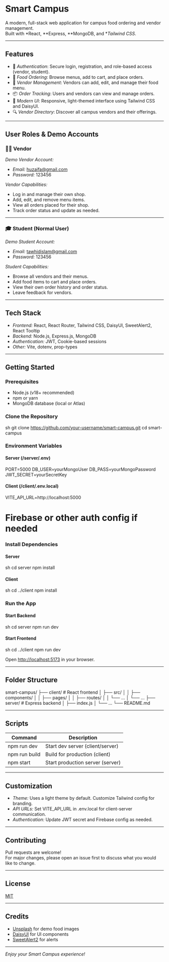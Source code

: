 # Smart Campus

A modern, full-stack web application for campus food ordering and vendor management.  
Built with *React, **Express, **MongoDB, and **Tailwind CSS*.

---

## Features

- 🔐 *Authentication*: Secure login, registration, and role-based access (vendor, student).
- 🛒 *Food Ordering*: Browse menus, add to cart, and place orders.
- 🍔 *Vendor Management*: Vendors can add, edit, and manage their food menu.
- 📦 *Order Tracking*: Users and vendors can view and manage orders.
- 🎨 *Modern UI*: Responsive, light-themed interface using Tailwind CSS and DaisyUI.
- 🔍 *Vendor Directory*: Discover all campus vendors and their offerings.

---

## User Roles & Demo Accounts

### 👨‍🍳 Vendor

*Demo Vendor Account:*  
- *Email:* huzaifa@gmail.com  
- *Password:* 123456

*Vendor Capabilities:*
- Log in and manage their own shop.
- Add, edit, and remove menu items.
- View all orders placed for their shop.
- Track order status and update as needed.

---

### 🎓 Student (Normal User)

*Demo Student Account:*  
- *Email:* tawhidislam@gmail.com  
- *Password:* 123456

*Student Capabilities:*
- Browse all vendors and their menus.
- Add food items to cart and place orders.
- View their own order history and order status.
- Leave feedback for vendors.

---

## Tech Stack

- *Frontend:* React, React Router, Tailwind CSS, DaisyUI, SweetAlert2, React Tooltip
- *Backend:* Node.js, Express.js, MongoDB
- *Authentication:* JWT, Cookie-based sessions
- *Other:* Vite, dotenv, prop-types

---

## Getting Started

### Prerequisites

- Node.js (v18+ recommended)
- npm or yarn
- MongoDB database (local or Atlas)

### Clone the Repository

sh
git clone https://github.com/your-username/smart-campus.git
cd smart-campus


### Environment Variables

#### Server (/server/.env)


PORT=5000
DB_USER=yourMongoUser
DB_PASS=yourMongoPassword
JWT_SECRET=yourSecretKey


#### Client (/client/.env.local)


VITE_API_URL=http://localhost:5000
# Firebase or other auth config if needed


### Install Dependencies

#### Server

sh
cd server
npm install


#### Client

sh
cd ../client
npm install


### Run the App

#### Start Backend

sh
cd server
npm run dev


#### Start Frontend

sh
cd ../client
npm run dev


Open [http://localhost:5173](http://localhost:5173) in your browser.

---

## Folder Structure


smart-campus/
├── client/         # React frontend
│   ├── src/
│   │   ├── components/
│   │   ├── pages/
│   │   ├── routes/
│   │   └── ...
│   └── ...
├── server/         # Express backend
│   ├── index.js
│   └── ...
└── README.md


---

## Scripts

| Command              | Description                        |
|----------------------|------------------------------------|
| npm run dev        | Start dev server (client/server)   |
| npm run build      | Build for production (client)      |
| npm start          | Start production server (server)   |

---

## Customization

- *Theme:* Uses a light theme by default. Customize Tailwind config for branding.
- *API URLs:* Set VITE_API_URL in .env.local for client-server communication.
- *Authentication:* Update JWT secret and Firebase config as needed.

---

## Contributing

Pull requests are welcome!  
For major changes, please open an issue first to discuss what you would like to change.

---

## License

[MIT](LICENSE)

---

## Credits

- [Unsplash](https://unsplash.com/) for demo food images
- [DaisyUI](https://daisyui.com/) for UI components
- [SweetAlert2](https://sweetalert2.github.io/) for alerts

---

*Enjoy your Smart Campus experience!*

